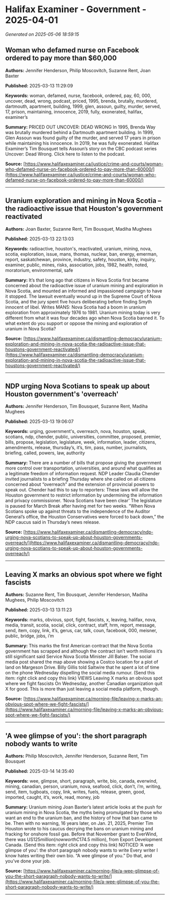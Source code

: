 # Halifax Examiner - Government - 2025-04-01

*Generated on 2025-05-06 18:59:15*

## Woman who defamed nurse on Facebook ordered to pay more than $60,000

**Authors:** Jennifer Henderson, Philip Moscovitch, Suzanne Rent, Joan Baxter

**Published:** 2025-03-13 11:29:09

**Keywords:** woman, defamed, nurse, facebook, ordered, pay, 60, 000, uncover, dead, wrong, podcast, priced, 1995, brenda, brutally, murdered, dartmouth, apartment, building, 1999, glen, assoun, guilty, murder, served, 17, prison, maintaining, innocence, 2019, fully, exonerated, halifax, examiner’s

**Summary:** PRICED OUT UNCOVER: DEAD WRONG In 1995, Brenda Way was brutally murdered behind a Dartmouth apartment building.
In 1999, Glen Assoun was found guilty of the murder, and served 17 years in prison while maintaining his innocence.
In 2019, he was fully exonerated.
Halifax Examiner’s Tim Bousquet tells Assoun’s story on the CBC podcast series Uncover: Dead Wrong.
Click here to listen to the podcast.

**Source:** [https://www.halifaxexaminer.ca/justice/crime-and-courts/woman-who-defamed-nurse-on-facebook-ordered-to-pay-more-than-60000/](https://www.halifaxexaminer.ca/justice/crime-and-courts/woman-who-defamed-nurse-on-facebook-ordered-to-pay-more-than-60000/)

---

## Uranium exploration and mining in Nova Scotia – the radioactive issue that Houston's government reactivated

**Authors:** Joan Baxter, Suzanne Rent, Tim Bousquet, Madiha Mughees

**Published:** 2025-03-13 22:13:03

**Keywords:** radioactive, houston's, reactivated, uranium, mining, nova, scotia, exploration, issue, mans, thomas, nuclear, ban, energy, emerman, report, saskatchewan, province, industry, safety, houston, kirby, inquiry, examiner, public, mines, risks, association, jobs, 1982, health, noted, moratorium, environmental, safe

**Summary:** It’s that long ago that citizens in Nova Scotia first became concerned about the radioactive issue of uranium mining and exploration in Nova Scotia, and mounted an informed and impassioned campaign to have it stopped.
The lawsuit eventually wound up in the Supreme Court of Nova Scotia, and the jury spent five hours deliberating before finding Smyth innocent of libel.
Writes MANS: Nova Scotia had a boom in uranium exploration from approximately 1976 to 1981.
Uranium mining today is very different from what it was four decades ago when Nova Scotia banned it.
To what extent do you support or oppose the mining and exploration of uranium in Nova Scotia?

**Source:** [https://www.halifaxexaminer.ca/dismantling-democracy/uranium-exploration-and-mining-in-nova-scotia-the-radioactive-issue-that-houstons-government-reactivated/](https://www.halifaxexaminer.ca/dismantling-democracy/uranium-exploration-and-mining-in-nova-scotia-the-radioactive-issue-that-houstons-government-reactivated/)

---

## NDP urging Nova Scotians to speak up about Houston government's 'overreach'

**Authors:** Jennifer Henderson, Tim Bousquet, Suzanne Rent, Madiha Mughees

**Published:** 2025-03-13 19:06:07

**Keywords:** urging, government's, overreach, nova, houston, speak, scotians, ndp, chender, public, universities, committee, proposed, premier, bills, propose, legislation, legislature, week, information, leader, citizens, amendments, release, thursday’s, it’s, tim, pass, number, journalists, briefing, called, powers, law, authority

**Summary:** There are a number of bills that propose giving the government more control over transportation, universities, and around what qualifies as a legitimate freedom of information request.
NDP Leader Claudia Chender invited journalists to a briefing Thursday where she called on all citizens concerned about “overreach” and the extension of provincial powers to speak out.
Chender had this to say to reporters: These laws will allow the Houston government to restrict information by undermining the information and privacy commissioner.
‘Nova Scotians have been clear’ The legislature is paused for March Break after having met for two weeks.
“When Nova Scotians spoke up against threats to the independence of the Auditor General’s office, the Houston Conservatives were forced to back down,” the NDP caucus said in Thursday’s news release.

**Source:** [https://www.halifaxexaminer.ca/dismantling-democracy/ndp-urging-nova-scotians-to-speak-up-about-houston-governments-overreach/](https://www.halifaxexaminer.ca/dismantling-democracy/ndp-urging-nova-scotians-to-speak-up-about-houston-governments-overreach/)

---

## Leaving X marks an obvious spot where we fight fascists

**Authors:** Suzanne Rent, Tim Bousquet, Jennifer Henderson, Madiha Mughees, Philip Moscovitch

**Published:** 2025-03-13 13:11:23

**Keywords:** marks, obvious, spot, fight, fascists, x, leaving, halifax, nova, media, transit, scotia, social, click, contract, staff, hrm, report, message, send, item, copy, link, it’s, gerus, car, talk, coun, facebook, 000, meisner, public, bridge, jobs, i’m

**Summary:** This marks the first American contract that the Nova Scotia government has scrapped and although the contract isn’t worth millions it’s still significant said Service Nova Scotia Minister Jill Balser.
The social media post shared the map above showing a Costco location for a plot of land on Margeson Drive.
Billy Gillis told Saltwire that he spent a lot of time on the phone Wednesday dispelling the social media rumour.
(Send this item: right click and copy this link) VIEWS Leaving X marks an obvious spot where we fight fascists On Wednesday, another Canadian organization quit X for good.
This is more than just leaving a social media platform, though.

**Source:** [https://www.halifaxexaminer.ca/morning-file/leaving-x-marks-an-obvious-spot-where-we-fight-fascists/](https://www.halifaxexaminer.ca/morning-file/leaving-x-marks-an-obvious-spot-where-we-fight-fascists/)

---

## 'A wee glimpse of you': the short paragraph nobody wants to write

**Authors:** Philip Moscovitch, Jennifer Henderson, Suzanne Rent, Tim Bousquet

**Published:** 2025-03-14 14:35:40

**Keywords:** wee, glimpse, short, paragraph, write, bio, canada, everwind, mining, canadian, person, uranium, nova, seafood, click, don’t, i’m, writing, send, item, tugboats, copy, link, writes, fuels, release, green, good, imported, caught, it’s, work, read, money, job

**Summary:** Uranium mining Joan Baxter’s latest article looks at the push for uranium mining in Nova Scotia, the myths being promulgated by those who want an end to the uranium ban, and the history of how that ban came to be.
Then with no warning, 16 years later, on Jan. 21, 2025, Premier Tim Houston wrote to his caucus decrying the bans on uranium mining and fracking for onshore fossil gas.
Before that November grant to EverWind, there was US$125 million (now worth C$174.5 million), from Export Development Canada.
(Send this item: right click and copy this link) NOTICED ‘A wee glimpse of you’: the short paragraph nobody wants to write Every writer I know hates writing their own bio.
“A wee glimpse of you.” Do that, and you’ve done your job.

**Source:** [https://www.halifaxexaminer.ca/morning-file/a-wee-glimpse-of-you-the-short-paragraph-nobody-wants-to-write/](https://www.halifaxexaminer.ca/morning-file/a-wee-glimpse-of-you-the-short-paragraph-nobody-wants-to-write/)

---

